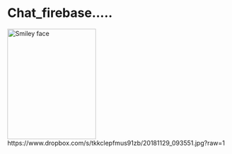 # Chat_firebase.....

   <img src="https://www.dropbox.com/s/1jf5deha30pfplj/Screenshot_20190111-095612_Chat.jpg?raw=1" alt="Smiley face" height="250" width="200">
https://www.dropbox.com/s/tkkclepfmus91zb/20181129_093551.jpg?raw=1
